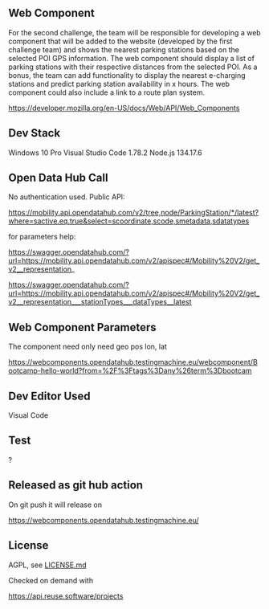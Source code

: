 ## Web Component

For the second challenge, the team will be responsible for developing a web component that will
be added to the website (developed by the first challenge team) and shows the nearest parking
stations based on the selected POI GPS information. The web component should display a list of
parking stations with their respective distances from the selected POI. As a bonus, the team can
add functionality to display the nearest e-charging stations and predict parking station
availability in x hours. The web component could also include a link to a route plan system.

https://developer.mozilla.org/en-US/docs/Web/API/Web_Components


## Dev Stack

Windows 10 Pro
Visual Studio Code 1.78.2
Node.js 134.17.6


## Open Data Hub Call

No authentication used. Public API:

https://mobility.api.opendatahub.com/v2/tree,node/ParkingStation/*/latest?where=sactive.eq.true&select=scoordinate,scode,smetadata,sdatatypes

for parameters help:

https://swagger.opendatahub.com/?url=https://mobility.api.opendatahub.com/v2/apispec#/Mobility%20V2/get_v2__representation_


https://swagger.opendatahub.com/?url=https://mobility.api.opendatahub.com/v2/apispec#/Mobility%20V2/get_v2__representation___stationTypes___dataTypes__latest

## Web Component Parameters

The component need only need geo pos lon, lat

https://webcomponents.opendatahub.testingmachine.eu/webcomponent/Bootcamp-hello-world?from=%2F%3Ftags%3Dany%26term%3Dbootcam


## Dev Editor Used

Visual Code

## Test

?

## Released as git hub action

On git push it will release on  
 
 https://webcomponents.opendatahub.testingmachine.eu/
 
 
## License
 
 AGPL, see [LICENSE.md](LICENSE.md)
 
 Checked on demand with 
 
 https://api.reuse.software/projects

